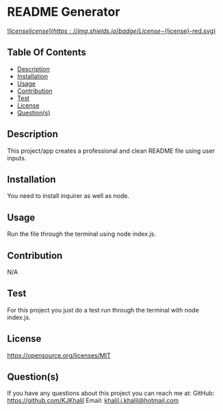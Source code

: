 # README Generator

  [!${license} license](https://img.shields.io/badge/License-${license}-red.svg)]($renderLicenseLink(license)})

  ## Table Of Contents
  * [Description](#description)
  * [Installation](#installation)
  * [Usage](#usage)
  * [Contribution](#contribution)
  * [Test](#test)
  * [License](#license)
  * [Question(s)](#questions)

  ## Description
  This project/app creates a professional and clean README file using user inputs. 

  ## Installation
  You need to install inquirer as well as node.

  ## Usage
  Run the file through the terminal using node index.js.

  ## Contribution
  N/A

  ## Test
  For this project you just do a test run through the terminal with node index.js.

  ## License
  https://opensource.org/licenses/MIT

  ## Question(s)
  If you have any questions about this project you can reach me at:
  GitHub: https://github.com/KJKhalil
  Email: khalil.j.khalil@hotmail.com
